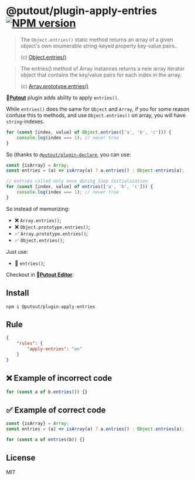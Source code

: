 # @putout/plugin-apply-entries [![NPM version][NPMIMGURL]][NPMURL]

[NPMIMGURL]: https://img.shields.io/npm/v/@putout/plugin-apply-entries.svg?style=flat&longCache=true
[NPMURL]: https://npmjs.org/package/@putout/plugin-apply-entries "npm"

> The `Object.entries()` static method returns an array of a given object's own enumerable string-keyed property key-value pairs..
>
> (c) [Object.entries()](https://developer.mozilla.org/en-US/docs/Web/JavaScript/Reference/Global_Objects/Object/entries)

> The entries() method of Array instances returns a new array iterator object that contains the key/value pairs for each index in the array.
>
> (c) [Array.prototype.entries()](https://developer.mozilla.org/en-US/docs/Web/JavaScript/Reference/Global_Objects/Array/entries)

🐊[**Putout**](https://github.com/coderaiser/putout) plugin adds ability to apply `entries()`.

While `entries()` does the same for `Object` and `Array`, if you for some reason confuse this to methods, and use `Object.entries()` on array, you will have `string`-indexes.

```js
for (const [index, value] of Object.entries(['a', 'b', 'c'])) {
    console.log(index === 1); // never true
}
```

So (thanks to [`@putout/plugin-declare`](https://github.com/coderaiser/putout/tree/master/packages/plugin-declare#readme), you can use:

```js
const {isArray} = Array;
const entries = (a) => isArray(a) ? a.entries() : Object.entries(a);

// entries called only once during loop initialization
for (const [index, value] of entries(['a', 'b', 'c'])) {
    console.log(index === 1); // never true
}
```

So instead of memorizing:

- ❌ `Array.entries()`;
- ❌ `Object.prototype.entries()`;
- ✅ `Array.prototype.entries()`;
- ✅ `Object.entries()`;

Just use:

- 🐊 `entries()`;

Checkout in 🐊[**Putout Editor**](https://putout.cloudcmd.io/#/gist/0eb1e099e049559ef9f70ab426d7b8c9/438e8507b4f46020dc4dd5b7428d7eb7b71877e0).

## Install

```
npm i @putout/plugin-apply-entries
```

## Rule

```json
{
    "rules": {
        "apply-entries": "on"
    }
}
```

## ❌ Example of incorrect code

```js
for (const a of b.entries()) {}
```

## ✅ Example of correct code

```js
const {isArray} = Array;
const entries = (a) => isArray(a) ? a.entries() : Object.entries(a);

for (const a of entries(b)) {}
```

## License

MIT
